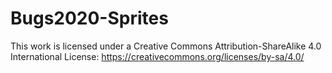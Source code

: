 # Bugs2020-Sprites
This work is licensed under a Creative Commons Attribution-ShareAlike 4.0 International License: https://creativecommons.org/licenses/by-sa/4.0/
